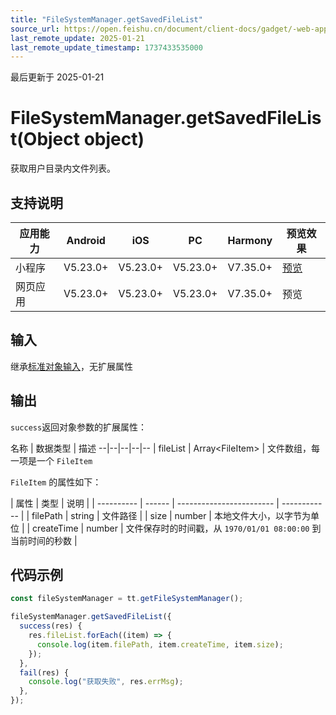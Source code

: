 ```yaml
---
title: "FileSystemManager.getSavedFileList"
source_url: https://open.feishu.cn/document/client-docs/gadget/-web-app-api/file/file_system_manager/file_system_manager_get_saved_file_list
last_remote_update: 2025-01-21
last_remote_update_timestamp: 1737433535000
---
```

最后更新于 2025-01-21

# FileSystemManager.getSavedFileList(Object object)

获取用户目录内文件列表。

## 支持说明

应用能力 | Android | iOS | PC | Harmony | 预览效果
--- | --- | --- | --- | --- | ---
小程序 | V5.23.0+ | V5.23.0+ | V5.23.0+ | V7.35.0+ | [预览](https://applink.feishu.cn/client/mini_program/open?appId=cli_9dff7f6ae02ad104&path=page%2FAPI%2Fpages%2Ffile%2Ffile)
网页应用 | V5.23.0+ | V5.23.0+ | V5.23.0+ | V7.35.0+ | 预览

## 输入

继承[标准对象输入](https://open.feishu.cn/document/uYjL24iN/ukzNy4SO3IjL5cjM)，无扩展属性

## 输出

`success`返回对象参数的扩展属性：

名称 | 数据类型 | 描述
--|--|--|--|--
| fileList   | Array<FileItem\> | 文件数组，每一项是一个 `FileItem`

`FileItem` 的属性如下：

| 属性       | 类型   | 说明                                                          | 
| ---------- | ------ | ------------------------ | ------------ |
| filePath   | string | 文件路径                   |
| size       | number | 本地文件大小，以字节为单位    |
| createTime | number | 文件保存时的时间戳，从 `1970/01/01 08:00:00` 到当前时间的秒数 |

## 代码示例

```js
const fileSystemManager = tt.getFileSystemManager();

fileSystemManager.getSavedFileList({
  success(res) {
    res.fileList.forEach((item) => {
      console.log(item.filePath, item.createTime, item.size);
    });
  },
  fail(res) {
    console.log("获取失败", res.errMsg);
  },
});
```
